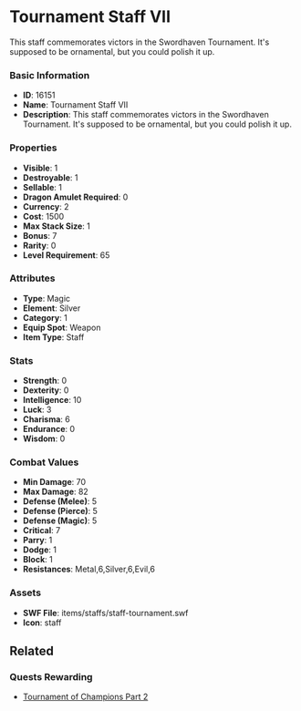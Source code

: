 # Tournament Staff VII

This staff commemorates victors in the Swordhaven Tournament. It's supposed to be ornamental, but you could polish it up.

### Basic Information

- **ID**: 16151
- **Name**: Tournament Staff VII
- **Description**: This staff commemorates victors in the Swordhaven Tournament. It&#039;s supposed to be ornamental, but you could polish it up.

### Properties

- **Visible**: 1
- **Destroyable**: 1
- **Sellable**: 1
- **Dragon Amulet Required**: 0
- **Currency**: 2
- **Cost**: 1500
- **Max Stack Size**: 1
- **Bonus**: 7
- **Rarity**: 0
- **Level Requirement**: 65

### Attributes

- **Type**: Magic
- **Element**: Silver
- **Category**: 1
- **Equip Spot**: Weapon
- **Item Type**: Staff

### Stats

- **Strength**: 0
- **Dexterity**: 0
- **Intelligence**: 10
- **Luck**: 3
- **Charisma**: 6
- **Endurance**: 0
- **Wisdom**: 0

### Combat Values

- **Min Damage**: 70
- **Max Damage**: 82
- **Defense (Melee)**: 5
- **Defense (Pierce)**: 5
- **Defense (Magic)**: 5
- **Critical**: 7
- **Parry**: 1
- **Dodge**: 1
- **Block**: 1
- **Resistances**: Metal,6,Silver,6,Evil,6

### Assets

- **SWF File**: items/staffs/staff-tournament.swf
- **Icon**: staff

## Related

### Quests Rewarding

- [Tournament of Champions Part 2](../quests/1376-tournament-of-champions-part-2.md)

